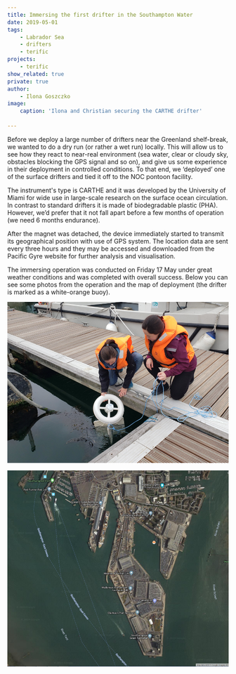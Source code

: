 ```yaml
---
title: Immersing the first drifter in the Southampton Water
date: 2019-05-01
tags:
    - Labrador Sea
    - drifters
    - terific
projects:
    - terific
show_related: true
private: true
author: 
    - Ilona Goszczko
image:
    caption: 'Ilona and Christian securing the CARTHE drifter'
    
---
```

Before we deploy a large number of drifters near the Greenland shelf-break, we wanted to do a dry run (or rather a wet run) locally. This will allow us to see how they react to near-real environment (sea water, clear or cloudy sky, obstacles blocking the GPS signal and so on), and give us some experience in their deployment in controlled conditions. To that end, we ‘deployed’ one of the surface drifters and tied it off to the NOC pontoon facility.
 
The instrument's type is CARTHE and it was developed by the University of Miami for wide use in large-scale research on the surface ocean circulation.  In contrast to standard drifters it is made of biodegradable plastic (PHA). However, we’d prefer that it not fall apart before a few months of operation (we need 6 months endurance).
 
After the magnet was detached, the device immediately started to transmit its geographical position with use of GPS system. The location data are sent every three hours and they may be accessed and downloaded from the Pacific Gyre website for further analysis and visualisation.
 
The immersing operation was conducted on Friday 17 May under great weather conditions and was completed with overall success. Below you can see some photos from the operation and the map of deployment (the drifter is marked as a white-orange buoy).

![Lowering the drifter off the dock](featured2.png)

![Drifter location](featured3.png)